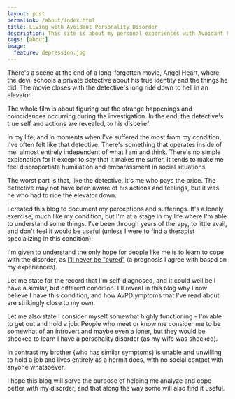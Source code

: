 ```yaml
---
layout: post
permalink: /about/index.html
title: Living with Avoidant Personality Disorder
description: This site is about my personal experiences with Avoidant Personality Disorder (AvPD), a costly and in many cases debilitating condition of one's mental outlook.
tags: [about]
image:
  feature: depression.jpg
---
```


There's a scene at the end of a long-forgotten movie, Angel Heart, where the devil schools a private detective about his true identity and the things he did. The movie closes with the detective's long ride down to hell in an elevator.

The whole film is about figuring out the strange happenings and coincidences occurring during the investigation. In the end, the detective's true self and actions are revealed, to his disbelief.

In my life, and in moments when I've suffered the most from my condition, I've often felt like that detective. There's something that operates inside of me, almost entirely independent of what I am and think. There's no simple explanation for it except to say that it makes me suffer. It tends to make me feel disproportiate humiliation and embarassment in social situations.

The worst part is that, like the detective, it's me who pays the price. The detective may not have been aware of his actions and feelings, but it was he who had to ride the elevator down.

I created this blog to document my perceptions and sufferings. It's a lonely exercise, much like my condition, but I'm at a stage in my life where I'm able to understand some things. I've been through years of therapy, to little avail, and don't feel it would be useful (unless I were to find a therapist specializing in this condition).

I'm given to understand the only hope for people like me is to learn to cope with the disorder, as [I'll never be "cured"](https://en.wikipedia.org/wiki/Avoidant_personality_disorder) (a prognosis I agree with based on my experiences).

Let me state for the record that I'm self-diagnosed, and it could well be I have a similar, but different condition. I'll reveal in this blog why I now believe I have this condition, and how AvPD ymptoms that I've read about are strikingly close to my own.

Let me also state I consider myself somewhat highly functioning - I'm able to get out and hold a job. People who meet or know me consider me to be somewhat of an introvert and maybe even a loner, but they would be shocked to learn I have a personality disorder (as my wife was shocked).

In contrast my brother (who has similar symptoms) is unable and unwilling to hold a job and lives entirely as a hermit does, with no social contact with anyone whatsoever.

I hope this blog will serve the purpose of helping me analyze and cope better with my disorder, and that along the way some will also find it useful.
